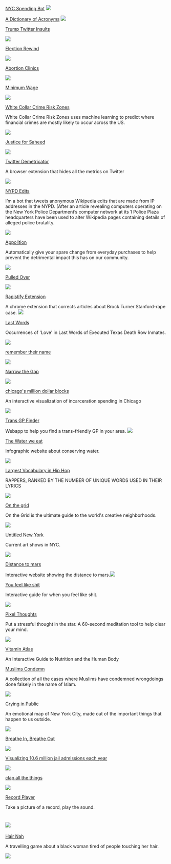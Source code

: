 [NYC Spending Bot](https://twitter.com/nycspendingbot)
![](images/image32.png)

[A Dictionary of Acronyms](http://keepingup.io/)
![](images/image31.png)

[Trump Twitter Insults](https://www.nytimes.com/interactive/2016/01/28/upshot/donald-trump-twitter-insults.html)

![](images/image13.png)

[Election Rewind](http://electionrewind.com/)

![](images/image24.png)

[Abortion Clinics](https://pudding.cool/2017/09/clinics/)

![](images/image6.png)

[Minimum Wage](https://www.nytimes.com/interactive/2014/02/09/opinion/minimum-wage.html)

![](images/image26.png)

[White Collar Crime Risk Zones](http://whitecollar.thenewinquiry.com/)

White Collar Crime Risk Zones uses machine learning to predict where
financial crimes are mostly likely to occur across the US.

![](images/image15.png)

[Justice for Saheed](http://www.justiceforsaheed.com/)

![](images/image27.png)

[Twitter Demetricator](https://bengrosser.com/projects/twitter-demetricator/)

A browser extension that hides all the metrics on Twitter

![](images/image17.gif)

[NYPD Edits](https://twitter.com/NYPDedits)

I’m a bot that tweets anonymous Wikipedia edits that are made from IP
addresses in the NYPD. (After an article revealing computers operating
on the New York Police Department’s computer network at its 1 Police
Plaza headquarters have been used to alter Wikipedia pages containing
details of alleged police brutality.

![](images/image1.png)

[Appolition](https://appolition.us/)

Automatically give your spare change from everyday purchases to help
prevent the detrimental impact this has on our community.

![](images/image8.png)

[Pulled Over](https://pulledover.us)

![](images/image20.png)

[Rapistify Extension](https://github.com/m0neysha/rapistify-extension)

A chrome extension that corrects articles about Brock Turner
Stanford-rape case.
![](images/image3.png)

[Last Words](http://tinysubversions.com/stuff/lastwords/)

Occurrences of 'Love' in Last Words of Executed Texas Death Row Inmates.

![](images/image12.png)

[remember their name](http://remembertheir.name/)

![](images/image22.png)

[Narrow the Gap](https://narrow-the-gap.glitch.me)

![](images/image30.png)

[chicago's million dollar blocks](https://chicagosmilliondollarblocks.com)

An interactive visualization of incarceration spending in Chicago

![](images/image10.png)

[Trans GP Finder](https://trans-gp-finder.glitch.me/)

Webapp to help you find a trans-friendly GP in your area.
![](images/image11.png) 

[The Water we eat](http://thewaterweeat.com/)

Infographic website about conserving water.

![](images/image28.png)

[Largest Vocabulary in Hip Hop](https://pudding.cool/2017/02/vocabulary/)

RAPPERS, RANKED BY THE NUMBER OF UNIQUE WORDS USED IN THEIR LYRICS

![](images/image14.png)

[On the grid](https://onthegrid.city/)

On the Grid is the ultimate guide to the world's creative neighborhoods.

![](images/image4.png)

[Untitled New York](http://www.unti-tled.com/new-york)

Current art shows in NYC.

![](images/image16.png)

[Distance to mars](http://www.distancetomars.com)

Interactive website showing the distance to mars.![](images/image2.png)

[You feel like shit](http://philome.la/jace_harr/you-feel-like-shit-an-interactive-self-care-guide/play)

Interactive guide for when you feel like shit.

![](images/image25.png)


[Pixel Thoughts](http://www.pixelthoughts.co)

Put a stressful thought in the star. A 60-second meditation tool to help
clear your mind.

![](images/image29.png)

[Vitamin Atlas](https://www.good.is/infographics/vitamin-atlas)

An Interactive Guide to Nutrition and the Human Body

[Muslims Condemn](https://muslimscondemn.com/)

A collection of all the cases where Muslims have condemned wrongdoings
done falsely in the name of Islam.

![](images/image19.png)

[Crying in Public](https://cryinginpublic.com/)

An emotional map of New York City, made out of the important things that
happen to us outside.

![](images/image5.png)

[](https://cryinginpublic.com/)

[Breathe In, Breathe Out](http://xhalr.com/)

![](images/image23.png)

[Visualizing 10.6 million jail admissions each year](https://www.prisonpolicy.org/blog/2018/03/22/chalabi/)

![](images/image21.png)

[clap all the things](https://clap.glitch.me/)

![](images/image7.png)

[Record Player](http://record-player.glitch.me/auth)

Take a picture of a record, play the sound.

![](images/image9.png)
======================

[Hair Nah](http://hairnah.com/) 

A travelling game about a black woman tired of people touching her hair.

![](images/image18.png)


